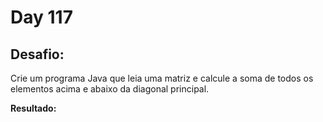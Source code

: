 # Day 117

## Desafio:

Crie um programa Java que leia uma matriz e calcule a soma de todos os elementos acima e abaixo da diagonal principal.	

**Resultado:**

```java

